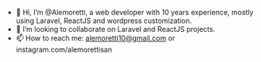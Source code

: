 - 👋 Hi, I’m @Alemoretti,  a web developer with 10 years experience, mostly using Laravel, ReactJS and wordpress customization.
- 💞️ I’m looking to collaborate on Laravel and ReactJS projects.
- 📫 How to reach me: alemoretti10@gmail.com or instagram.com/alemorettisan

<!---
Alemoretti/Alemoretti is a ✨ special ✨ repository because its `README.md` (this file) appears on your GitHub profile.
You can click the Preview link to take a look at your changes.
--->
